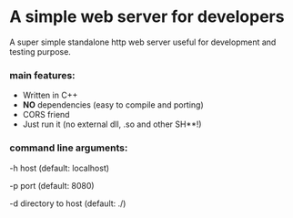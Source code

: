 # A simple web server for developers

A super simple standalone http web server useful for development and testing purpose.

### main features:
* Written in C++
* **NO** dependencies (easy to compile and porting)
* CORS friend
* Just run it (no external dll, .so and other SH**!)

### command line arguments:

-h host (default: localhost)

-p port (default: 8080)

-d directory to host (default: ./)

